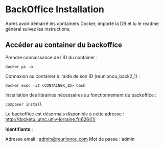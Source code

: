 # BackOffice Installation

Après avoir démarré les containers Docker, importé la DB et lu le readme général suivez les instructions.

## Accéder au container du backoffice

Prendre connaissance de l'ID du container :

    docker ps -a

Connexion au container à l'aide de son ID (reunionou_back2_1) :

    docker exec -it <CONTAINER_ID> bash

Installation des librairies nécessaires au fonctionnement du backoffice :

    composer install

Le backoffice est désormais disponible à cette adresse : http://docketu.iutnc.univ-lorraine.fr:62641/

**Identifiants** :

Adresse email : admin@reunionou.com
Mot de passe : admin